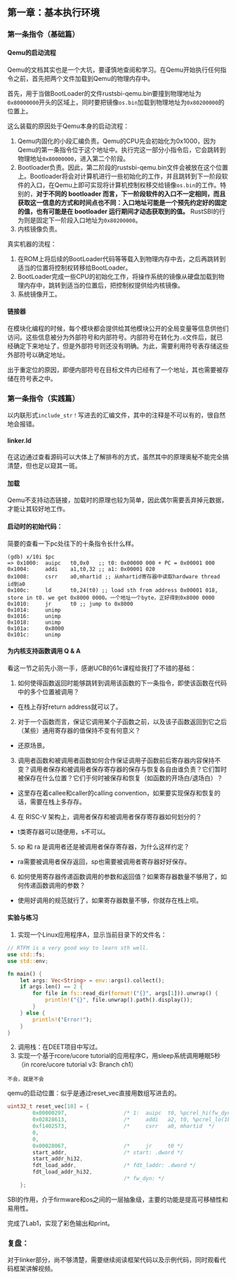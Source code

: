 ## 第一章：基本执行环境
### 第一条指令（基础篇）
#### Qemu的启动流程
Qemu的文档其实也是一个大坑，要谨慎地查阅和学习。在Qemu开始执行任何指令之前，首先把两个文件加载到Qemu的物理内存中。

首先，用于当做BootLoader的文件rustsbi-qemu.bin要撞到物理地址为`0x80000000`开头的区域上，同时要把镜像`os.bin`加载到物理地址为`0x80200000`的位置上。

这么装载的原因处于Qemu本身的启动流程：
1. Qemu内固化的小段汇编负责。Qemu的CPU先会初始化为0x1000，因为Qemu的第一条指令位于这个地址中。执行完这一部分小指令后，它会跳转到物理地址`0x80000000`，进入第二个阶段。
2. Bootloader负责。因此，第二阶段的rustsbi-qemu.bin文件会被放在这个位置上。Bootloader将会对计算机进行一些初始化的工作，并且跳转到下一阶段软件的入口，在Qemu上即可实现将计算机控制权移交给镜像`os.bin`的工作。特别的，**对于不同的 bootloader 而言，下一阶段软件的入口不一定相同，而且获取这一信息的方式和时间点也不同：入口地址可能是一个预先约定好的固定的值，也有可能是在 bootloader 运行期间才动态获取到的值。** RustSBI的行为则是固定下一阶段入口地址为`0x80200000`。
3. 内核镜像负责。

真实机器的流程：
1. 在ROM上将后续的BootLoader代码等等载入到物理内存中去，之后再跳转到适当的位置将控制权转移给BootLoader。
2. BootLoader完成一些CPU的初始化工作，将操作系统的镜像从硬盘加载到物理内存中，跳转到适当的位置后，把控制权提供给内核镜像。
3. 系统镜像开工。

#### 链接器
在模块化编程的时候，每个模块都会提供给其他模块公开的全局变量等信息供他们访问。这些信息被分为外部符号和内部符号。内部符号在转化为`.o`文件后，就已经确定下来地址了，但是外部符号则还没有明确。为此，需要利用符号表存储这些外部符号以确定地址。

出于重定位的原因，即便内部符号在目标文件内已经有了一个地址，其也需要被存储在符号表之中。

### 第一条指令（实践篇）
以内联形式`include_str！`写进去的汇编文件，其中的注释是不可以有的，很自然地会报错。

#### linker.ld
在这边通过查看源码可以大体上了解排布的方式，虽然其中的原理奥秘不能完全搞清楚，但也足以窥其一斑。

#### 加载
Qemu不支持动态链接，加载时的原理也较为简单，因此偶尔需要丢弃掉元数据，才能让其较好地工作。

#### 启动时的初始代码：
简要的查看一下pc处往下的十条指令长什么样。
```
(gdb) x/10i $pc
=> 0x1000:  auipc   t0,0x0   ;; t0: 0x00000 000 + PC = 0x00001 000
0x1004:     addi    a1,t0,32 ;; a1: 0x00001 020
0x1008:     csrr    a0,mhartid ;; 从mhartid寄存器中读取hardware thread id到a0
0x100c:     ld      t0,24(t0) ;; load sth from address 0x00001 018, store in t0. we get 0x8000 0000。一个地址一个byte，正好得到0x8000 0000
0x1010:     jr      t0 ;; jump to 0x8000
0x1014:     unimp
0x1016:     unimp
0x1018:     unimp
0x101a:     0x8000
0x101c:     unimp
```
#### 为内核支持函数调用 Q & A
看这一节之前先小测一手，感谢UCB的61c课程给我打了不错的基础：
1. 如何使得函数返回时能够跳转到调用该函数的下一条指令，即使该函数在代码中的多个位置被调用？
- 在栈上存好return address就可以了。
2. 对于一个函数而言，保证它调用某个子函数之前，以及该子函数返回到它之后（某些）通用寄存器的值保持不变有何意义？
- 还原场景。
3. 调用者函数和被调用者函数如何合作保证调用子函数前后寄存器内容保持不变？调用者保存和被调用者保存寄存器的保存与恢复各自由谁负责？它们暂时被保存在什么位置？它们于何时被保存和恢复（如函数的开场白/退场白）？
- 这里存在着callee和caller的calling convention，如果要实现保存和恢复的话，需要在栈上多存存。
4. 在 RISC-V 架构上，调用者保存和被调用者保存寄存器如何划分的？
- t类寄存器可以随便用，s不可以。
5. sp 和 ra 是调用者还是被调用者保存寄存器，为什么这样约定？
- ra需要被调用者保存返回，sp也需要被调用者寄存器好好保存。
6. 如何使用寄存器传递函数调用的参数和返回值？如果寄存器数量不够用了，如何传递函数调用的参数？
- 使用好调用的规范就行了，如果寄存器数量不够，你就存在栈上呗。

#### 实验与练习
1. 实现一个Linux应用程序A，显示当前目录下的文件名：
```Rust
// RTFM is a very good way to learn sth well.
use std::fs;
use std::env;

fn main() {
    let args: Vec<String> = env::args().collect();
    if args.len() == 2 {
        for file in fs::read_dir(format!("{}", args[1])).unwrap() {
            println!("{}", file.unwrap().path().display());
        }
    } else {
        println!("Error!");
    }
}
```
2. 调用栈：在DEET项目中写过。
3. 实现一个基于rcore/ucore tutorial的应用程序C，用sleep系统调用睡眠5秒（in rcore/ucore tutorial v3: Branch ch1）
```
不会，就是不会
```

qemu的启动位置：似乎是通过reset_vec直接用数组写进去的。
```C
uint32_t reset_vec[10] = {
        0x00000297,                  /* 1:  auipc  t0, %pcrel_hi(fw_dyn) */
        0x02828613,                  /*     addi   a2, t0, %pcrel_lo(1b) */
        0xf1402573,                  /*     csrr   a0, mhartid  */
        0,
        0,
        0x00028067,                  /*     jr     t0 */
        start_addr,                  /* start: .dword */
        start_addr_hi32,
        fdt_load_addr,               /* fdt_laddr: .dword */
        fdt_load_addr_hi32,
                                     /* fw_dyn: */
    };
```

SBI的作用，介于firmware和os之间的一层抽象级，主要的功能是提高可移植性和易用性。

完成了Lab1，实现了彩色输出和print。

### 复盘：
对于linker部分，尚不够清楚，需要继续阅读框架代码以及示例代码，同时观看代码框架讲解视频。